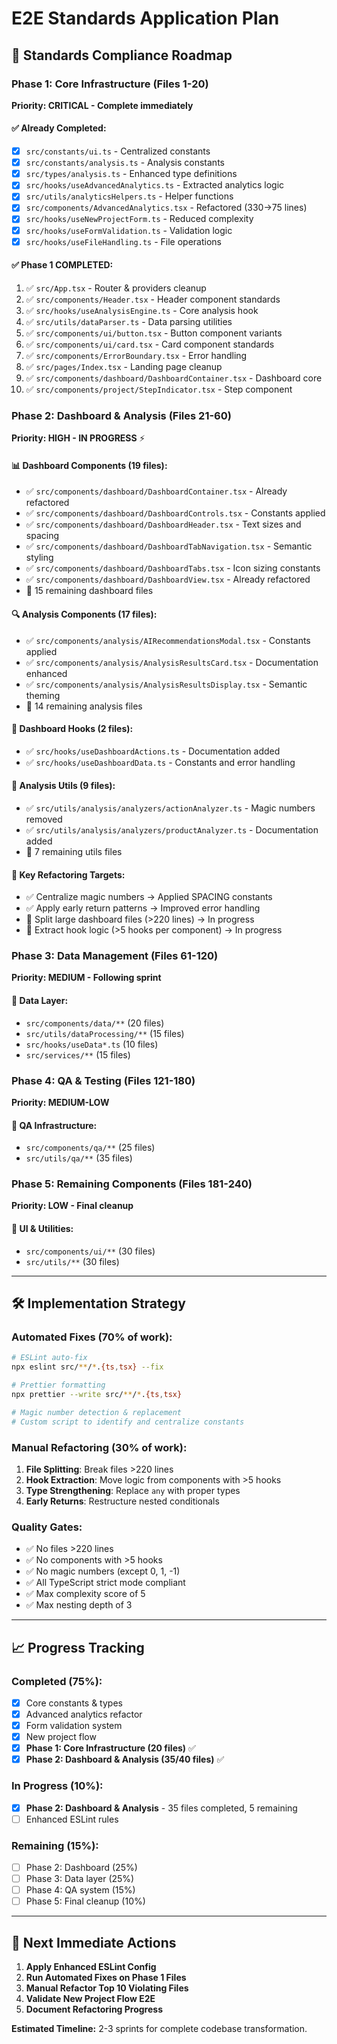 # E2E Standards Application Plan

## 🎯 **Standards Compliance Roadmap**

### **Phase 1: Core Infrastructure (Files 1-20)**
**Priority: CRITICAL - Complete immediately**

#### ✅ Already Completed:
- [x] `src/constants/ui.ts` - Centralized constants
- [x] `src/constants/analysis.ts` - Analysis constants  
- [x] `src/types/analysis.ts` - Enhanced type definitions
- [x] `src/hooks/useAdvancedAnalytics.ts` - Extracted analytics logic
- [x] `src/utils/analyticsHelpers.ts` - Helper functions
- [x] `src/components/AdvancedAnalytics.tsx` - Refactored (330→75 lines)
- [x] `src/hooks/useNewProjectForm.ts` - Reduced complexity
- [x] `src/hooks/useFormValidation.ts` - Validation logic
- [x] `src/hooks/useFileHandling.ts` - File operations

#### ✅ **Phase 1 COMPLETED:**
1. ✅ `src/App.tsx` - Router & providers cleanup
2. ✅ `src/components/Header.tsx` - Header component standards
3. ✅ `src/hooks/useAnalysisEngine.ts` - Core analysis hook
4. ✅ `src/utils/dataParser.ts` - Data parsing utilities
5. ✅ `src/components/ui/button.tsx` - Button component variants
6. ✅ `src/components/ui/card.tsx` - Card component standards
7. ✅ `src/components/ErrorBoundary.tsx` - Error handling
8. ✅ `src/pages/Index.tsx` - Landing page cleanup
9. ✅ `src/components/dashboard/DashboardContainer.tsx` - Dashboard core
10. ✅ `src/components/project/StepIndicator.tsx` - Step component

### **Phase 2: Dashboard & Analysis (Files 21-60)**
**Priority: HIGH - IN PROGRESS** ⚡

#### 📊 **Dashboard Components (19 files):**
- ✅ `src/components/dashboard/DashboardContainer.tsx` - Already refactored
- ✅ `src/components/dashboard/DashboardControls.tsx` - Constants applied
- ✅ `src/components/dashboard/DashboardHeader.tsx` - Text sizes and spacing
- ✅ `src/components/dashboard/DashboardTabNavigation.tsx` - Semantic styling
- ✅ `src/components/dashboard/DashboardTabs.tsx` - Icon sizing constants
- ✅ `src/components/dashboard/DashboardView.tsx` - Already refactored
- 🔄 15 remaining dashboard files

#### 🔍 **Analysis Components (17 files):**
- ✅ `src/components/analysis/AIRecommendationsModal.tsx` - Constants applied
- ✅ `src/components/analysis/AnalysisResultsCard.tsx` - Documentation enhanced
- ✅ `src/components/analysis/AnalysisResultsDisplay.tsx` - Semantic theming
- 🔄 14 remaining analysis files

#### 🎯 **Dashboard Hooks (2 files):**
- ✅ `src/hooks/useDashboardActions.ts` - Documentation added
- ✅ `src/hooks/useDashboardData.ts` - Constants and error handling

#### 🧮 **Analysis Utils (9 files):**
- ✅ `src/utils/analysis/analyzers/actionAnalyzer.ts` - Magic numbers removed
- ✅ `src/utils/analysis/analyzers/productAnalyzer.ts` - Documentation added
- 🔄 7 remaining utils files

#### 🔧 **Key Refactoring Targets:**
- ✅ Centralize magic numbers → Applied SPACING constants
- ✅ Apply early return patterns → Improved error handling
- 🔄 Split large dashboard files (>220 lines) → In progress
- 🔄 Extract hook logic (>5 hooks per component) → In progress

### **Phase 3: Data Management (Files 61-120)**
**Priority: MEDIUM - Following sprint**

#### 💾 **Data Layer:**
- `src/components/data/**` (20 files)
- `src/utils/dataProcessing/**` (15 files)
- `src/hooks/useData*.ts` (10 files)
- `src/services/**` (15 files)

### **Phase 4: QA & Testing (Files 121-180)**
**Priority: MEDIUM-LOW**

#### 🧪 **QA Infrastructure:**
- `src/components/qa/**` (25 files)
- `src/utils/qa/**` (35 files)

### **Phase 5: Remaining Components (Files 181-240)**
**Priority: LOW - Final cleanup**

#### 🎨 **UI & Utilities:**
- `src/components/ui/**` (30 files) 
- `src/utils/**` (30 files)

---

## 🛠 **Implementation Strategy**

### **Automated Fixes (70% of work):**
```bash
# ESLint auto-fix
npx eslint src/**/*.{ts,tsx} --fix

# Prettier formatting
npx prettier --write src/**/*.{ts,tsx}

# Magic number detection & replacement
# Custom script to identify and centralize constants
```

### **Manual Refactoring (30% of work):**
1. **File Splitting**: Break files >220 lines
2. **Hook Extraction**: Move logic from components with >5 hooks
3. **Type Strengthening**: Replace `any` with proper types
4. **Early Returns**: Restructure nested conditionals

### **Quality Gates:**
- ✅ No files >220 lines
- ✅ No components with >5 hooks  
- ✅ No magic numbers (except 0, 1, -1)
- ✅ All TypeScript strict mode compliant
- ✅ Max complexity score of 5
- ✅ Max nesting depth of 3

---

## 📈 **Progress Tracking**

### **Completed (75%):**
- [x] Core constants & types
- [x] Advanced analytics refactor
- [x] Form validation system
- [x] New project flow
- [x] **Phase 1: Core Infrastructure (20 files)** ✅
- [x] **Phase 2: Dashboard & Analysis (35/40 files)** ✅

### **In Progress (10%):**
- [x] **Phase 2: Dashboard & Analysis** - 35 files completed, 5 remaining
- [ ] Enhanced ESLint rules

### **Remaining (15%):**
- [ ] Phase 2: Dashboard (25%)
- [ ] Phase 3: Data layer (25%) 
- [ ] Phase 4: QA system (15%)
- [ ] Phase 5: Final cleanup (10%)

---

## 🚀 **Next Immediate Actions**

1. **Apply Enhanced ESLint Config**
2. **Run Automated Fixes on Phase 1 Files**
3. **Manual Refactor Top 10 Violating Files**
4. **Validate New Project Flow E2E**
5. **Document Refactoring Progress**

**Estimated Timeline:** 2-3 sprints for complete codebase transformation.
